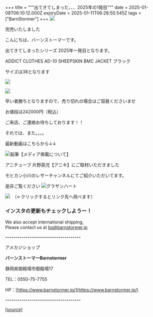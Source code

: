 +++
title = """出てきてしまった、、、2025年の1発目"""
date = 2025-01-08T06:10:12.000Z
expiryDate = 2025-01-11T06:28:50.545Z
tags = ["BarnStormer"]
+++
[![](https://stat.ameba.jp/user_images/20231023/16/barnstormer-go/b2/03/p/o0420015015354743273.png)](https://ameblo.jp/barnstormer-go/entry-12825670498.html)

完売いたしました

こんにちは、バーンストーマーです。

出てきてしまったシリーズ 2025年一発目となります。

ADDICT CLOTHES AD-10 SHEEPSKIN BMC JACKET ブラック

サイズは38となります

[![](https://stat.ameba.jp/user_images/20250108/15/barnstormer-go/66/e1/j/o0500075015530924168.jpg)](https://stat.ameba.jp/user_images/20250108/15/barnstormer-go/66/e1/j/o0500075015530924168.jpg)

[![](https://stat.ameba.jp/user_images/20250108/15/barnstormer-go/d6/4f/j/o0500075015530924169.jpg)](https://stat.ameba.jp/user_images/20250108/15/barnstormer-go/d6/4f/j/o0500075015530924169.jpg)

早い者勝ちとなりますので、売り切れの場合はご容赦くださいませ

お値段は242000円（税込）

ご来店、ご連絡お待ちしております！！

それでは、また。。。。

最新動画はこちらから↓↓

![鉛筆](https://stat100.ameba.jp/blog/ucs/img/char/char3/519.png)【メディア掲載について】

アニチューブ 片野英児【アニキ】にご取材いただきました

モヒカン小川のレザーチャンネルにてご紹介いただいてます。

是非ご覧ください ![グラサンハート](https://stat100.ameba.jp/blog/ucs/img/char/char3/148.png)

[![](https://stat.ameba.jp/user_images/20230412/16/barnstormer-go/6a/23/p/o0108010815269242493.png)](https://www.instagram.com/barnstormer_daily/)　（←クリックするとリンク先へ飛べます）

### インスタの更新もチェックしようー！

We also accept international shipping,  
Please contact us at bs@barnstormer.jp

**\-------------------------------------**

アメカジショップ

**バーンストーマーBarnstormer**

静岡県御殿場市御殿場17

TEL：0550-75-7755

HP：[https://www.barnstormer.jp/](https://www.barnstormer.jp/)

**\-------------------------------------**

[[source]](https://ameblo.jp/barnstormer-go/entry-12881658696.html)
